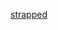 [strapped](https://raw.githubusercontent.com/azohra/strapped/master/straps/strapped/latest/README.md ":include")
